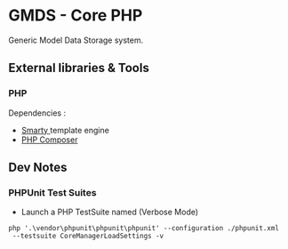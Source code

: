 # GMDS - Core PHP
Generic Model Data Storage system.

## External libraries & Tools

### PHP
Dependencies :
- [Smarty ](https://www.smarty.net/docsv2/fr/)template engine
- [PHP Composer](https://getcomposer.org/)

## Dev Notes

### PHPUnit Test Suites

- Launch a PHP TestSuite named (Verbose Mode)

```shell
php '.\vendor\phpunit\phpunit\phpunit' --configuration ./phpunit.xml
 --testsuite CoreManagerLoadSettings -v
```
